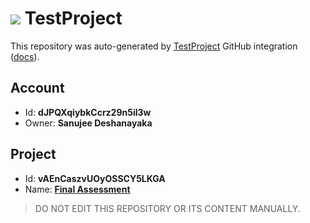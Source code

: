 # ![](https://s3.amazonaws.com/storage-static.testproject.io/logos/TP-Logo-Square.svg) TestProject

This repository was auto-generated by [TestProject](https://testproject.io) GitHub integration ([docs](https://docs.testproject.io/testproject-integrations/github-integration)).

## Account
* Id: **dJPQXqiybkCcrz29n5il3w**
* Owner: **Sanujee Deshanayaka**

## Project
* Id: **vAEnCaszvUOyOSSCY5LKGA**
* Name: **[Final Assessment](https://app.testproject.io/#/projects/1115911/tests)**

> DO NOT EDIT THIS REPOSITORY OR ITS CONTENT MANUALLY.